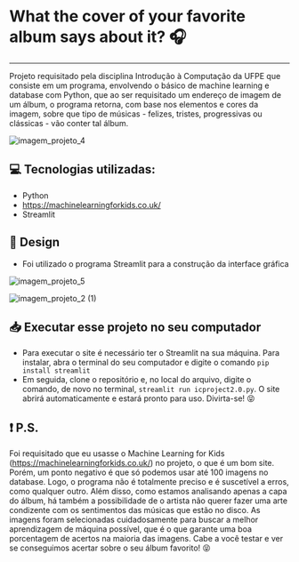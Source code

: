 # What the cover of your favorite album says about it? 🎧
***
  Projeto requisitado pela disciplina Introdução à Computação da UFPE que consiste em um programa, envolvendo o básico de machine learning e database com Python, que 
  ao ser requisitado um endereço de imagem de um álbum, o programa retorna, com base nos elementos e cores da imagem, sobre que tipo de músicas - felizes, tristes, 
  progressivas ou clássicas - vão conter tal álbum.
  
  ![imagem_projeto_4](https://user-images.githubusercontent.com/70080558/99922752-e20a8900-2d10-11eb-8636-f2230af83a2b.png)

## 💻 Tecnologias utilizadas:
* Python
* https://machinelearningforkids.co.uk/
* Streamlit


## 🎨 Design
* Foi utilizado o programa Streamlit para a construção da interface gráfica

![imagem_projeto_5](https://user-images.githubusercontent.com/70080558/99922901-ae7c2e80-2d11-11eb-9cc2-daefd55b0efa.png)

![imagem_projeto_2 (1)](https://user-images.githubusercontent.com/70080558/99922925-bcca4a80-2d11-11eb-88a2-580f3764f174.png)

## 📥 Executar esse projeto no seu computador

- Para executar o site é necessário ter o Streamlit na sua máquina. Para instalar, abra o terminal do seu computador e digite o comando `pip install streamlit`
- Em seguida, clone o repositório e, no local do arquivo, digite o comando, de novo no terminal,  `streamlit run icproject2.0.py`. O site abrirá automaticamente e estará
pronto para uso. Divirta-se! 😝

## ❗ P.S.
Foi requisitado que eu usasse o Machine Learning for Kids (https://machinelearningforkids.co.uk/) no projeto, o que é um bom site. Porém, um ponto negativo é que só podemos usar até 100 imagens no database. Logo, o programa não é totalmente preciso e é suscetível a erros, como qualquer outro. Além disso, como estamos analisando apenas a capa do álbum, há também a possibilidade de o artista não querer fazer uma arte condizente com os sentimentos das músicas que estão no disco. As imagens foram selecionadas cuidadosamente para buscar a melhor aprendizagem de máquina possível, que é o que garante uma boa porcentagem de acertos na maioria das imagens. Cabe a você testar e ver se conseguimos acertar sobre o seu álbum favorito! 😝
